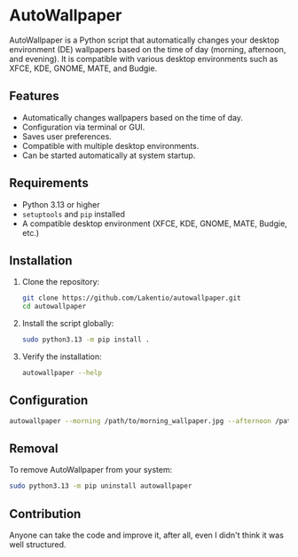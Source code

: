 # AutoWallpaper

AutoWallpaper is a Python script that automatically changes your desktop environment (DE) wallpapers based on the time of day (morning, afternoon, and evening). It is compatible with various desktop environments such as XFCE, KDE, GNOME, MATE, and Budgie.

## Features
- Automatically changes wallpapers based on the time of day.
- Configuration via terminal or GUI.
- Saves user preferences.
- Compatible with multiple desktop environments.
- Can be started automatically at system startup.

## Requirements
- Python 3.13 or higher
- `setuptools` and `pip` installed
- A compatible desktop environment (XFCE, KDE, GNOME, MATE, Budgie, etc.)

## Installation
1. Clone the repository:
   ```bash
   git clone https://github.com/Lakentio/autowallpaper.git
   cd autowallpaper
   ```

2. Install the script globally:
   ```bash
   sudo python3.13 -m pip install .
   ```

3. Verify the installation:
   ```bash
   autowallpaper --help
   ```

## Configuration
```bash
autowallpaper --morning /path/to/morning_wallpaper.jpg --afternoon /path/to/afternoon_wallpaper.jpg --evening /path/to/evening_wallpaper.jpg --interval 10
```

## Removal
To remove AutoWallpaper from your system:
```bash
sudo python3.13 -m pip uninstall autowallpaper
```

## Contribution
Anyone can take the code and improve it, after all, even I didn't think it was well structured.
